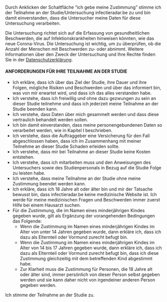 Durch Anklicken der Schaltfläche “ich gebe meine Zustimmung” stimme ich der Teilnahme an der Studie/Untersuchung infectieradar.be zu und bin damit einverstanden, dass die Untersucher meine Daten für diese Untersuchung verarbeiten. 

Die Untersuchung richtet sich auf die Erfassung von gesundheitlichen Beschwerden, die auf Infektionskrankheiten hinweisen könnten, wie das neue Corona-Virus. Die Untersuchung ist wichtig, um zu überprüfen, ob die Anzahl der Menschen mit Beschwerden zu- oder abnimmt. Weitere Informationen über den Zweck der Untersuchung und Ihre Rechte finden Sie in der [Datenschutzerklärung](https://survey.infectieradar.be/privacy). 

#### ANFORDERUNGEN FÜR IHRE TEILNAHME AN DER STUDIE

* Ich erkläre, dass ich über das Ziel der Studie, ihre Dauer und ihre Folgen, mögliche Risiken und Beschwerden und über das informiert bin, was von mir erwartet wird, und dass ich das alles verstanden habe.
* Ich verstehe, dass ich freiwillig und ohne dazu gezwungen zu sein an dieser Studie teilnehme und dass ich jederzeit meine Teilnahme an der Studie beenden kann.
* Ich verstehe, dass Daten über mich gesammelt werden und dass diese vertraulich behandelt werden sollen.
* Ich bin damit einverstanden, dass meine personengebundenen Daten so verarbeitet werden, wie in Kapitel I beschrieben.
* Ich verstehe, dass die Auftraggeber eine Versicherung für den Fall abgeschlossen haben, dass ich im Zusammenhang mit meiner Teilnehme an dieser Studie Schaden erleiden sollte.
* Ich verstehe, dass mir bei Teilnahme an dieser Studie keine Kosten entstehen.
* Ich verstehe, dass ich mitarbeiten muss und den Anweisungen des Untersuchers sowie des Studienpersonals in Bezug auf die Studie Folge zu leisten habe.
* Ich verstehe, dass meine Teilnahme an der Studie ohne meine Zustimmung beendet werden kann.
* Ich erkläre, dass ich 18 Jahre alt oder älter bin und mir der Tatsache bewusst bin, dass infectieradar.be keine medizinische Website ist. Ich werde für meine medizinischen Fragen und Beschwerden immer zuerst Hilfe bei einem Hausarzt suchen.
* Für die Zustimmung, die im Namen eines minderjährigen Kindes gegeben wurde, gilt als Ergänzung der vorangehenden Bedingungen das Folgende:
	 * Wenn die Zustimmung im Namen eines minderjährigen Kindes im Alter von unter 14 Jahren gegeben wurde, dann erkläre ich, dass ich dazu als Elternteil oder Vormund zurecht befugt bin.
	 * Wenn die Zustimmung im Namen eines minderjährigen Kindes im Alter von 14 bis 17 Jahren gegeben wurde, dann erkläre ich, dass ich dazu als Elternteil oder Vormund zurecht befugt bin, dass ich diese Zustimmung gleichzeitig mit dem betreffenden Kind abgestimmt habe.
	 * Zur Klarheit muss die Zustimmung für Personen, die 18 Jahre alt oder älter sind, immer persönlich von dieser Person selbst gegeben werden und sie kann daher nicht von irgendeiner anderen Person gegeben werden.

Ich stimme der Teilnahme an der Studie zu.
